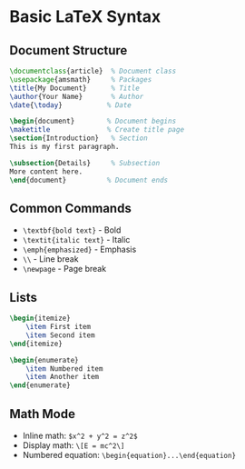 # Basic LaTeX Syntax

## Document Structure
```latex
\documentclass{article}  % Document class
\usepackage{amsmath}     % Packages
\title{My Document}      % Title
\author{Your Name}       % Author
\date{\today}           % Date

\begin{document}        % Document begins
\maketitle              % Create title page
\section{Introduction}   % Section
This is my first paragraph.

\subsection{Details}     % Subsection
More content here.
\end{document}          % Document ends
```

## Common Commands
- `\textbf{bold text}` - Bold
- `\textit{italic text}` - Italic
- `\emph{emphasized}` - Emphasis
- `\\` - Line break
- `\newpage` - Page break

## Lists
```latex
\begin{itemize}
    \item First item
    \item Second item
\end{itemize}

\begin{enumerate}
    \item Numbered item
    \item Another item
\end{enumerate}
```

## Math Mode
- Inline math: `$x^2 + y^2 = z^2$`
- Display math: `\[E = mc^2\]`
- Numbered equation: `\begin{equation}...\end{equation}`
